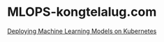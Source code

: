 # MLOPS-kongtelalug.com

[Deploying Machine Learning Models on Kubernetes](https://github.com/AlexIoannides/kubernetes-ml-ops)
